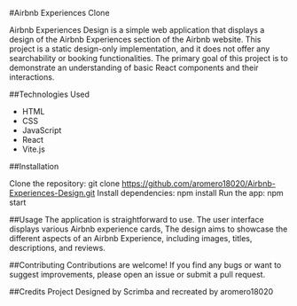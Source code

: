 #Airbnb Experiences Clone

Airbnb Experiences Design is a simple web application that displays a design of the Airbnb Experiences section of the Airbnb website. This project is a static design-only implementation, and it does not offer any searchability or booking functionalities. The primary goal of this project is to demonstrate an understanding of basic React components and their interactions.

##Technologies Used

 - HTML
 - CSS
 - JavaScript
 - React
 - Vite.js

##Installation

Clone the repository: git clone https://github.com/aromero18020/Airbnb-Experiences-Design.git
Install dependencies: npm install
Run the app: npm start

##Usage
The application is straightforward to use. The user interface displays various Airbnb experience cards, The design aims to showcase the different aspects of an Airbnb Experience, including images, titles, descriptions, and reviews.

##Contributing
Contributions are welcome! If you find any bugs or want to suggest improvements, please open an issue or submit a pull request.

##Credits
Project Designed by Scrimba and recreated by aromero18020

